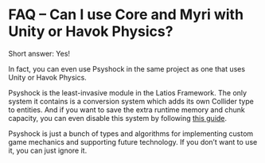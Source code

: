 # FAQ – Can I use Core and Myri with Unity or Havok Physics?

Short answer: Yes!

In fact, you can even use Psyshock in the same project as one that uses Unity or
Havok Physics.

Psyshock is the least-invasive module in the Latios Framework. The only system
it contains is a conversion system which adds its own Collider type to entities.
And if you want to save the extra runtime memory and chunk capacity, you can
even disable this system by following [this
guide](../Installation%20and%20Compatibility%20Guide.md).

Psyshock is just a bunch of types and algorithms for implementing custom game
mechanics and supporting future technology. If you don’t want to use it, you can
just ignore it.
